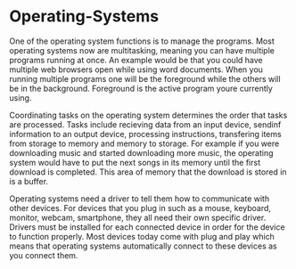 # Operating-Systems
One of the operating system functions is to manage the programs.  Most operating systems now are multitasking, meaning you can have multiple programs running at once. An example would be that you could have multiple web browsers open while using word documents.  When you running multiple programs one will be the foreground while the others will be in the background.  Foreground is the active program youre currently using.

Coordinating tasks on the operating system determines the order that tasks are processed. Tasks include recieving data from an input device, sendinf information to an output device, processing instructions, transfering items from storage to memory and memory to storage.  For example if you were downloading music and started downloading more music, the operating system would have to put the next songs in its memory until the first download is completed.  This area of memory that the download is stored in is a buffer.

Operating systems need a driver to tell them how to communicate with other devices. For devices that you plug in such as a mouse, keyboard, monitor, webcam, smartphone, they all need their own specific driver. Drivers must be installed for each connected device in order for the device to function properly. Most devices today come with plug and play which means that operating systems automatically connect to these devices as you connect them.
